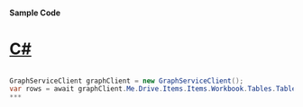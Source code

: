 #### Sample Code
# [C#](#tab/c-sharp)

```C#

GraphServiceClient graphClient = new GraphServiceClient();
var rows = await graphClient.Me.Drive.Items.Items.Workbook.Tables.Tables.Rows.Rows.Request().GetAsync();
*** 

```